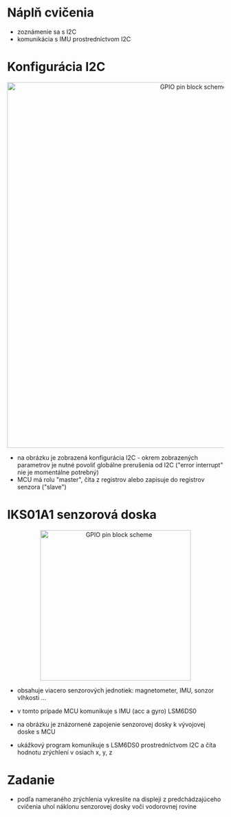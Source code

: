 # Náplň cvičenia
- zoznámenie sa s I2C
- komunikácia s IMU prostredníctvom I2C


# Konfigurácia I2C

<p align="center">
    <img src="https://github.com/VRS-Predmet/vrs_cvicenie_9/blob/master/images/i2c_conf.PNG" width="850" title="GPIO pin block scheme">
</p>

- na obrázku je zobrazená konfigurácia I2C - okrem zobrazených parametrov je nutné povoliť globálne prerušenia od I2C ("error interrupt" nie je momentálne potrebný)
- MCU má rolu "master", číta z registrov alebo zapisuje do registrov senzora ("slave") 


# IKS01A1 senzorová doska

<p align="center">
    <img src="https://github.com/VRS-Predmet/vrs_cvicenie_9/blob/master/images/sensor_board.jpg" width="350" title="GPIO pin block scheme">
</p>

- obsahuje viacero senzorových jednotiek: magnetometer, IMU, sonzor vlhkosti ...
- v tomto prípade MCU komunikuje s IMU (acc a gyro) LSM6DS0
- na obrázku je znázornené zapojenie senzorovej dosky k vývojovej doske s MCU

- ukážkový program komunikuje s LSM6DS0 prostredníctvom I2C a číta hodnotu zrýchlení v osiach x, y, z

# Zadanie
- podľa nameraného zrýchlenia vykreslite na displeji z predchádzajúceho cvičenia uhol náklonu senzorovej dosky voči vodorovnej rovine

